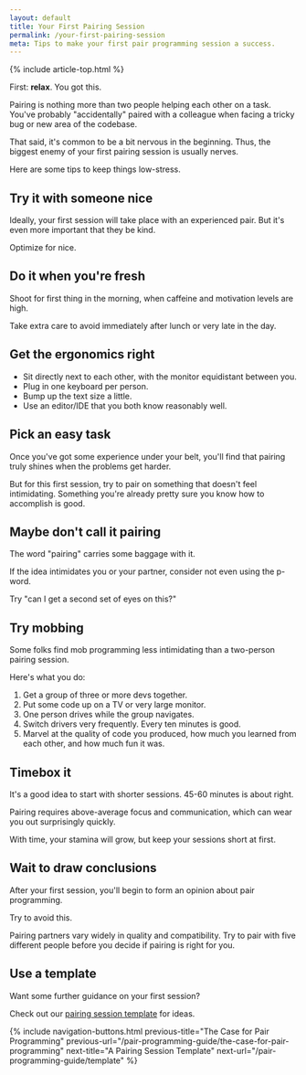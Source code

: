 ```yaml
---
layout: default
title: Your First Pairing Session
permalink: /your-first-pairing-session
meta: Tips to make your first pair programming session a success.
---
```


{% include article-top.html %}

First: **relax**. You got this.

Pairing is nothing more than two people helping each other on a task. You've probably "accidentally" paired with a colleague when facing a tricky bug or new area of the codebase.

That said, it's common to be a bit nervous in the beginning. Thus, the biggest enemy of your first pairing session is usually nerves.

Here are some tips to keep things low-stress.


## Try it with someone nice

Ideally, your first session will take place with an experienced pair. But it's even more important that they be kind.

Optimize for nice.


## Do it when you're fresh

Shoot for first thing in the morning, when caffeine and motivation levels are high.

Take extra care to avoid immediately after lunch or very late in the day.


## Get the ergonomics right

- Sit directly next to each other, with the monitor equidistant between you.
- Plug in one keyboard per person.
- Bump up the text size a little.
- Use an editor/IDE that you both know reasonably well.


## Pick an easy task

Once you've got some experience under your belt, you'll find that pairing truly shines when the problems get harder.

But for this first session, try to pair on something that doesn't feel intimidating. Something you're already pretty sure you know how to accomplish is good.


## Maybe don't call it pairing

The word "pairing" carries some baggage with it.

If the idea intimidates you or your partner, consider not even using the p-word.

Try "can I get a second set of eyes on this?"


## Try mobbing

Some folks find mob programming less intimidating than a two-person pairing session.

Here's what you do:

1. Get a group of three or more devs together.
2. Put some code up on a TV or very large monitor.
3. One person drives while the group navigates.
4. Switch drivers very frequently. Every ten minutes is good.
5. Marvel at the quality of code you produced, how much you learned from each other, and how much fun it was.


## Timebox it

It's a good idea to start with shorter sessions. 45-60 minutes is about right.

Pairing requires above-average focus and communication, which can wear you out surprisingly quickly.

With time, your stamina will grow, but keep your sessions short at first.


## Wait to draw conclusions

After your first session, you'll begin to form an opinion about pair programming. 

Try to avoid this.

Pairing partners vary widely in quality and compatibility. Try to pair with five different people before you decide if pairing is right for you.


## Use a template

Want some further guidance on your first session?

Check out our [pairing session template](/pair-programming-guide/template) for ideas.


{% 
include navigation-buttons.html 
previous-title="The Case for Pair Programming" 
previous-url="/pair-programming-guide/the-case-for-pair-programming"
next-title="A Pairing Session Template"
next-url="/pair-programming-guide/template"
%}

